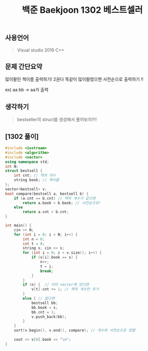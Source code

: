 ﻿---
title: "백준 Baekjoon 1302 베스트셀러"
categories: Algorithm
comments: true
---

## 사용언어
 > Visual studio 2019 C++ 

## 문제 간단요약
 많이팔린 책이름 출력하기! 2권다 똑같이 많이팔렸으면 사전순으로 출력하기 !!

  ex) aa bb  -> aa가 출력


## 생각하기
  > bestseller의 struct를 생성해서 풀어보자!!!!



## [1302 풀이]

```c++
#include <iostream>
#include <algorithm>
#include <vector>
using namespace std;
int N;
struct bestsell {
	int cnt; // 책의 개수
	string book; // 책이름
};
vector<bestsell> v;
bool compare(bestsell a, bestsell b) {
	if (a.cnt == b.cnt) // 책의 개수가 같으면
		return a.book < b.book; // 사전순으로!
	else
		return a.cnt > b.cnt;
}

int main() {
	cin >> N;
	for (int i = 0; i < N; i++) {
		int n = 0;
		int t = 0;
		string s; cin >> s;
		for (int i = 0; i < v.size(); i++) {
			if (v[i].book == s) {
				n++;
				t = i;
				break;
			}
		}
		if (n) {  // 이미 vector에 있다면
			v[t].cnt += 1; // 책의 개수만 추가
		}
		else { // 없다면
			bestsell bb;
			bb.book = s;
			bb.cnt = 1;
			v.push_back(bb);
		}
	}
	sort(v.begin(), v.end(), compare); // 개수와 사전순으로 정렬
	
	cout << v[0].book << "\n";
}
```